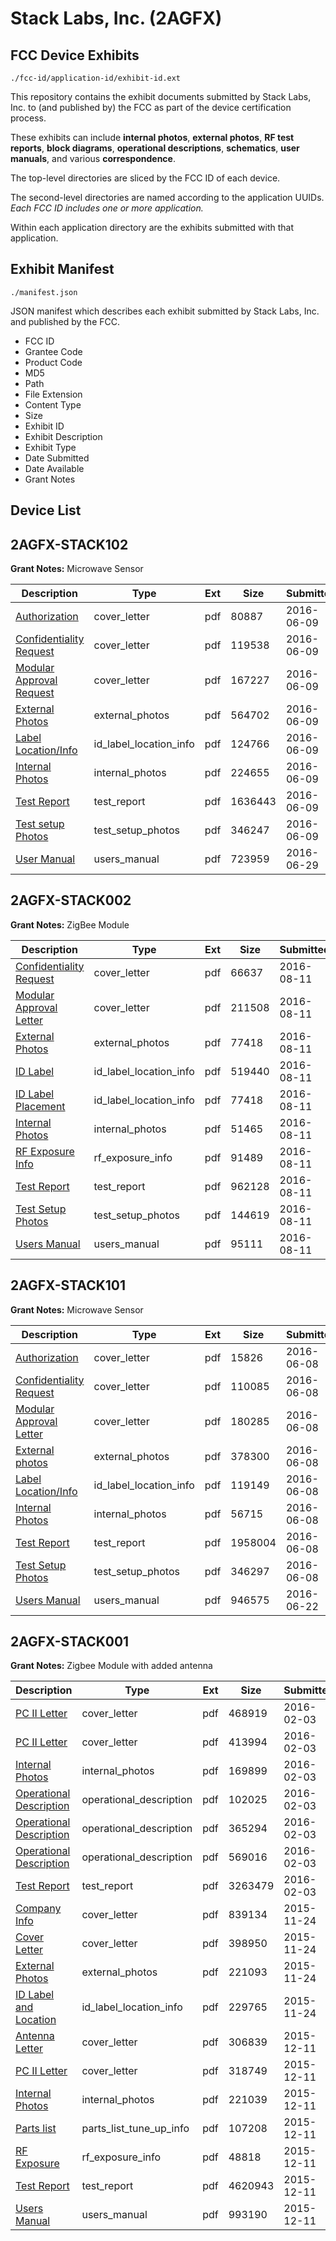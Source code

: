 # Stack Labs, Inc. (2AGFX)
## FCC Device Exhibits

```
./fcc-id/application-id/exhibit-id.ext
```

This repository contains the exhibit documents submitted by Stack Labs, Inc. to (and published by) the FCC as part of the device certification process.

These exhibits can include **internal photos**, **external photos**, **RF test reports**, **block diagrams**, **operational descriptions**, **schematics**, **user manuals**, and various **correspondence**.

The top-level directories are sliced by the FCC ID of each device.

The second-level directories are named according to the application UUIDs. *Each FCC ID includes one or more application.*

Within each application directory are the exhibits submitted with that application. 

## Exhibit Manifest

```
./manifest.json
```

JSON manifest which describes each exhibit submitted by Stack Labs, Inc. and published by the FCC.

- FCC ID
- Grantee Code
- Product Code
- MD5
- Path
- File Extension
- Content Type
- Size
- Exhibit ID
- Exhibit Description
- Exhibit Type
- Date Submitted
- Date Available
- Grant Notes

## Device List
## 2AGFX-STACK102
**Grant Notes:** Microwave Sensor

| Description | Type | Ext | Size | Submitted | Available |
| ----------- | ---- | --- | ---- | --------- | --------- |
| [Authorization](2AGFX-STACK102/5dfd931e0b57c70e73682a57c95bf167/3023377.pdf) | cover_letter | pdf | 80887 | 2016-06-09 | 2016-06-09 |
| [Confidentiality Request](2AGFX-STACK102/5dfd931e0b57c70e73682a57c95bf167/3023378.pdf) | cover_letter | pdf | 119538 | 2016-06-09 | 2016-06-09 |
| [Modular Approval Request](2AGFX-STACK102/5dfd931e0b57c70e73682a57c95bf167/3023379.pdf) | cover_letter | pdf | 167227 | 2016-06-09 | 2016-06-09 |
| [External Photos](2AGFX-STACK102/5dfd931e0b57c70e73682a57c95bf167/3023380.pdf) | external_photos | pdf | 564702 | 2016-06-09 | 2016-06-09 |
| [Label Location/Info](2AGFX-STACK102/5dfd931e0b57c70e73682a57c95bf167/3023382.pdf) | id_label_location_info | pdf | 124766 | 2016-06-09 | 2016-06-09 |
| [Internal Photos](2AGFX-STACK102/5dfd931e0b57c70e73682a57c95bf167/3023381.pdf) | internal_photos | pdf | 224655 | 2016-06-09 | 2016-06-09 |
| [Test Report](2AGFX-STACK102/5dfd931e0b57c70e73682a57c95bf167/3023385.pdf) | test_report | pdf | 1636443 | 2016-06-09 | 2016-06-09 |
| [Test setup Photos](2AGFX-STACK102/5dfd931e0b57c70e73682a57c95bf167/3023383.pdf) | test_setup_photos | pdf | 346247 | 2016-06-09 | 2016-06-09 |
| [User Manual](2AGFX-STACK102/5dfd931e0b57c70e73682a57c95bf167/3044725.pdf) | users_manual | pdf | 723959 | 2016-06-29 | 2016-06-09 |
## 2AGFX-STACK002
**Grant Notes:** ZigBee Module

| Description | Type | Ext | Size | Submitted | Available |
| ----------- | ---- | --- | ---- | --------- | --------- |
| [Confidentiality Request](2AGFX-STACK002/2dd23cc051126f1c7ac06b3ffe2a4171/3094286.pdf) | cover_letter | pdf | 66637 | 2016-08-11 | 2016-08-11 |
| [Modular Approval Letter](2AGFX-STACK002/2dd23cc051126f1c7ac06b3ffe2a4171/3094287.pdf) | cover_letter | pdf | 211508 | 2016-08-11 | 2016-08-11 |
| [External Photos](2AGFX-STACK002/2dd23cc051126f1c7ac06b3ffe2a4171/3094288.pdf) | external_photos | pdf | 77418 | 2016-08-11 | 2016-08-11 |
| [ID Label](2AGFX-STACK002/2dd23cc051126f1c7ac06b3ffe2a4171/3094289.pdf) | id_label_location_info | pdf | 519440 | 2016-08-11 | 2016-08-11 |
| [ID Label Placement](2AGFX-STACK002/2dd23cc051126f1c7ac06b3ffe2a4171/3094288.pdf) | id_label_location_info | pdf | 77418 | 2016-08-11 | 2016-08-11 |
| [Internal Photos](2AGFX-STACK002/2dd23cc051126f1c7ac06b3ffe2a4171/3094290.pdf) | internal_photos | pdf | 51465 | 2016-08-11 | 2016-08-11 |
| [RF Exposure Info](2AGFX-STACK002/2dd23cc051126f1c7ac06b3ffe2a4171/3094295.pdf) | rf_exposure_info | pdf | 91489 | 2016-08-11 | 2016-08-11 |
| [Test Report](2AGFX-STACK002/2dd23cc051126f1c7ac06b3ffe2a4171/3094297.pdf) | test_report | pdf | 962128 | 2016-08-11 | 2016-08-11 |
| [Test Setup Photos](2AGFX-STACK002/2dd23cc051126f1c7ac06b3ffe2a4171/3094298.pdf) | test_setup_photos | pdf | 144619 | 2016-08-11 | 2016-08-11 |
| [Users Manual](2AGFX-STACK002/2dd23cc051126f1c7ac06b3ffe2a4171/3094299.pdf) | users_manual | pdf | 95111 | 2016-08-11 | 2016-08-11 |
## 2AGFX-STACK101
**Grant Notes:** Microwave Sensor

| Description | Type | Ext | Size | Submitted | Available |
| ----------- | ---- | --- | ---- | --------- | --------- |
| [Authorization](2AGFX-STACK101/5bbf52a0aa58b034cb27d79b077a360c/3022506.pdf) | cover_letter | pdf | 15826 | 2016-06-08 | 2016-06-08 |
| [Confidentiality Request](2AGFX-STACK101/5bbf52a0aa58b034cb27d79b077a360c/3022507.pdf) | cover_letter | pdf | 110085 | 2016-06-08 | 2016-06-08 |
| [Modular Approval Letter](2AGFX-STACK101/5bbf52a0aa58b034cb27d79b077a360c/3022511.pdf) | cover_letter | pdf | 180285 | 2016-06-08 | 2016-06-08 |
| [External photos](2AGFX-STACK101/5bbf52a0aa58b034cb27d79b077a360c/3022508.pdf) | external_photos | pdf | 378300 | 2016-06-08 | 2016-06-08 |
| [Label Location/Info](2AGFX-STACK101/5bbf52a0aa58b034cb27d79b077a360c/3022510.pdf) | id_label_location_info | pdf | 119149 | 2016-06-08 | 2016-06-08 |
| [Internal Photos](2AGFX-STACK101/5bbf52a0aa58b034cb27d79b077a360c/3022509.pdf) | internal_photos | pdf | 56715 | 2016-06-08 | 2016-06-08 |
| [Test Report](2AGFX-STACK101/5bbf52a0aa58b034cb27d79b077a360c/3022514.pdf) | test_report | pdf | 1958004 | 2016-06-08 | 2016-06-08 |
| [Test Setup Photos](2AGFX-STACK101/5bbf52a0aa58b034cb27d79b077a360c/3022513.pdf) | test_setup_photos | pdf | 346297 | 2016-06-08 | 2016-06-08 |
| [Users Manual](2AGFX-STACK101/5bbf52a0aa58b034cb27d79b077a360c/3037260.pdf) | users_manual | pdf | 946575 | 2016-06-22 | 2016-06-08 |
## 2AGFX-STACK001
**Grant Notes:** Zigbee Module with added antenna

| Description | Type | Ext | Size | Submitted | Available |
| ----------- | ---- | --- | ---- | --------- | --------- |
| [PC II Letter](2AGFX-STACK001/7ad28df8c0430311b60a5276ed7120ee/2895879.pdf) | cover_letter | pdf | 468919 | 2016-02-03 | 2016-02-04 |
| [PC II Letter](2AGFX-STACK001/7ad28df8c0430311b60a5276ed7120ee/2895880.pdf) | cover_letter | pdf | 413994 | 2016-02-03 | 2016-02-04 |
| [Internal Photos](2AGFX-STACK001/7ad28df8c0430311b60a5276ed7120ee/2895881.pdf) | internal_photos | pdf | 169899 | 2016-02-03 | 2016-02-04 |
| [Operational Description](2AGFX-STACK001/7ad28df8c0430311b60a5276ed7120ee/2895882.pdf) | operational_description | pdf | 102025 | 2016-02-03 | 2016-02-04 |
| [Operational Description](2AGFX-STACK001/7ad28df8c0430311b60a5276ed7120ee/2895883.pdf) | operational_description | pdf | 365294 | 2016-02-03 | 2016-02-04 |
| [Operational Description](2AGFX-STACK001/7ad28df8c0430311b60a5276ed7120ee/2895884.pdf) | operational_description | pdf | 569016 | 2016-02-03 | 2016-02-04 |
| [Test Report](2AGFX-STACK001/7ad28df8c0430311b60a5276ed7120ee/2895885.pdf) | test_report | pdf | 3263479 | 2016-02-03 | 2016-02-04 |
| [Company Info](2AGFX-STACK001/b3540b8cc4b7f9620a17f56a87276802/2821098.pdf) | cover_letter | pdf | 839134 | 2015-11-24 | 2015-11-30 |
| [Cover Letter](2AGFX-STACK001/b3540b8cc4b7f9620a17f56a87276802/2821099.pdf) | cover_letter | pdf | 398950 | 2015-11-24 | 2015-11-30 |
| [External Photos](2AGFX-STACK001/b3540b8cc4b7f9620a17f56a87276802/2821100.pdf) | external_photos | pdf | 221093 | 2015-11-24 | 2015-11-30 |
| [ID Label and Location](2AGFX-STACK001/b3540b8cc4b7f9620a17f56a87276802/2821101.pdf) | id_label_location_info | pdf | 229765 | 2015-11-24 | 2015-11-30 |
| [Antenna Letter](2AGFX-STACK001/05119e3e890f17461c9d5842629147f5/2840035.pdf) | cover_letter | pdf | 306839 | 2015-12-11 | 2015-12-17 |
| [PC II Letter](2AGFX-STACK001/05119e3e890f17461c9d5842629147f5/2840036.pdf) | cover_letter | pdf | 318749 | 2015-12-11 | 2015-12-17 |
| [Internal Photos](2AGFX-STACK001/05119e3e890f17461c9d5842629147f5/2840037.pdf) | internal_photos | pdf | 221039 | 2015-12-11 | 2015-12-17 |
| [Parts list](2AGFX-STACK001/05119e3e890f17461c9d5842629147f5/2840038.pdf) | parts_list_tune_up_info | pdf | 107208 | 2015-12-11 | 2015-12-17 |
| [RF Exposure](2AGFX-STACK001/05119e3e890f17461c9d5842629147f5/2840039.pdf) | rf_exposure_info | pdf | 48818 | 2015-12-11 | 2015-12-17 |
| [Test Report](2AGFX-STACK001/05119e3e890f17461c9d5842629147f5/2840040.pdf) | test_report | pdf | 4620943 | 2015-12-11 | 2015-12-17 |
| [Users Manual](2AGFX-STACK001/05119e3e890f17461c9d5842629147f5/2840041.pdf) | users_manual | pdf | 993190 | 2015-12-11 | 2015-12-17 |

